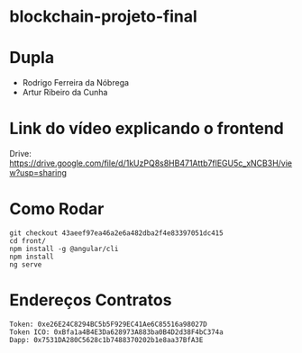 # blockchain-projeto-final

# Dupla

* Rodrigo Ferreira da Nóbrega
* Artur Ribeiro da Cunha

# Link do vídeo explicando o frontend

Drive: https://drive.google.com/file/d/1kUzPQ8s8HB471Attb7flEGU5c_xNCB3H/view?usp=sharing

# Como Rodar

```
git checkout 43aeef97ea46a2e6a482dba2f4e83397051dc415
cd front/
npm install -g @angular/cli
npm install
ng serve
```

# Endereços Contratos

```
Token: 0xe26E24C8294BC5b5F929EC41Ae6C85516a98027D
Token ICO: 0xBfa1a4B4E3Da628973A883ba0B4D2d38F4bC374a
Dapp: 0x7531DA280C5628c1b7488370202b1e8aa37BfA3E
```



